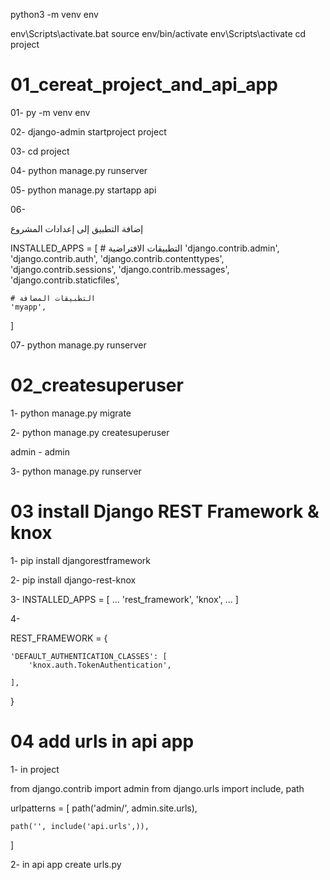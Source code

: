 
python3 -m venv env

env\Scripts\activate.bat
source env/bin/activate
env\Scripts\activate
cd project

# 01_cereat_project_and_api_app

01- py -m venv env

02- django-admin startproject project

03- cd project

04- python manage.py runserver

05- python manage.py startapp api


06- 

إضافة التطبيق إلى إعدادات المشروع



INSTALLED_APPS = [
    # التطبيقات الافتراضية
    'django.contrib.admin',
    'django.contrib.auth',
    'django.contrib.contenttypes',
    'django.contrib.sessions',
    'django.contrib.messages',
    'django.contrib.staticfiles',
    
    # التطبيقات المضافة
    'myapp',
]





07- python manage.py runserver





# 02_createsuperuser

1- python manage.py migrate

2- python manage.py createsuperuser

admin - admin 

3- python manage.py runserver



# 03 install Django REST Framework & knox

1- pip install djangorestframework

2- pip install django-rest-knox


3-
INSTALLED_APPS = [
    ...
    'rest_framework',
    'knox',
    ...
]


4- 

REST_FRAMEWORK = {
 
    'DEFAULT_AUTHENTICATION_CLASSES': [
        'knox.auth.TokenAuthentication',
    
    ],

}







# 04 add urls in api app 

1- in project 

from django.contrib import admin
from django.urls import include, path

urlpatterns = [
    path('admin/', admin.site.urls),

    path('', include('api.urls',)),

]



2- in api app 
  create urls.py 


  




